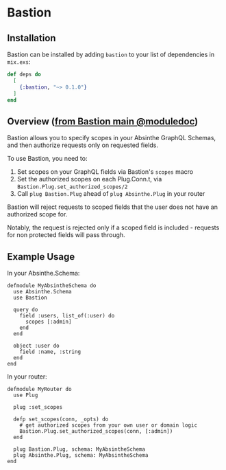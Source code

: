 # Bastion

## Installation

Bastion can be installed by adding `bastion` to your list of dependencies in `mix.exs`:

```elixir
def deps do
  [
    {:bastion, "~> 0.1.0"}
  ]
end
```

## Overview ([from Bastion main @moduledoc](https://github.com/urbint/bastion/blob/master/lib/bastion.ex))

Bastion allows you to specify scopes in your Absinthe GraphQL Schemas,
and then authorize requests only on requested fields.

To use Bastion, you need to:

1. Set scopes on your GraphQL fields via Bastion's `scopes` macro
2. Set the authorized scopes on each Plug.Conn.t, via `Bastion.Plug.set_authorized_scopes/2`
3. Call `plug Bastion.Plug` ahead of `plug Absinthe.Plug` in your router

Bastion will reject requests to scoped fields that the user does not have an authorized scope for.

Notably, the request is rejected only if a scoped field is included - requests for non protected fields will pass through.

## Example Usage

In your Absinthe.Schema:

    defmodule MyAbsintheSchema do
      use Absinthe.Schema
      use Bastion

      query do
        field :users, list_of(:user) do
          scopes [:admin]
        end
      end

      object :user do
        field :name, :string
      end
    end

In your router:

    defmodule MyRouter do
      use Plug

      plug :set_scopes

      defp set_scopes(conn, _opts) do
        # get authorized scopes from your own user or domain logic
        Bastion.Plug.set_authorized_scopes(conn, [:admin])
      end

      plug Bastion.Plug, schema: MyAbsintheSchema
      plug Absinthe.Plug, schema: MyAbsintheSchema
    end
